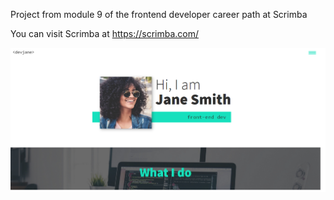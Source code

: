Project from module 9 of the frontend developer career path at Scrimba

You can visit Scrimba at https://scrimba.com/

<img src="final.png" alt="portfolio example" width="550" heigth="550"/>